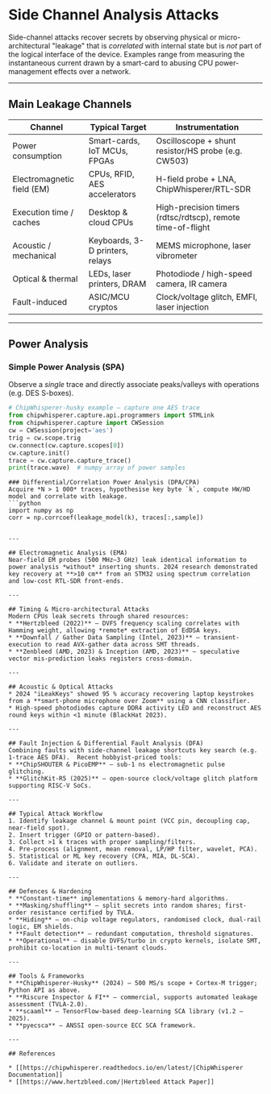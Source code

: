 # Side Channel Analysis Attacks 


Side-channel attacks recover secrets by observing physical or micro-architectural "leakage" that is *correlated* with internal state but is *not* part of the logical interface of the device.  Examples range from measuring the instantaneous current drawn by a smart-card to abusing CPU power-management effects over a network.

---

## Main Leakage Channels

| Channel | Typical Target | Instrumentation |
|---------|---------------|-----------------|
| Power consumption | Smart-cards, IoT MCUs, FPGAs | Oscilloscope + shunt resistor/HS probe (e.g. CW503)
| Electromagnetic field (EM) | CPUs, RFID, AES accelerators | H-field probe + LNA, ChipWhisperer/RTL-SDR
| Execution time / caches | Desktop & cloud CPUs | High-precision timers (rdtsc/rdtscp), remote time-of-flight
| Acoustic / mechanical | Keyboards, 3-D printers, relays | MEMS microphone, laser vibrometer
| Optical & thermal | LEDs, laser printers, DRAM | Photodiode / high-speed camera, IR camera
| Fault-induced | ASIC/MCU cryptos | Clock/voltage glitch, EMFI, laser injection

---

## Power Analysis

### Simple Power Analysis (SPA)
Observe a *single* trace and directly associate peaks/valleys with operations (e.g. DES S-boxes).  
```python
# ChipWhisperer-husky example – capture one AES trace
from chipwhisperer.capture.api.programmers import STMLink
from chipwhisperer.capture import CWSession
cw = CWSession(project='aes')
trig = cw.scope.trig
cw.connect(cw.capture.scopes[0])
cw.capture.init()
trace = cw.capture.capture_trace()
print(trace.wave)  # numpy array of power samples
```
```
### Differential/Correlation Power Analysis (DPA/CPA)
Acquire *N > 1 000* traces, hypothesise key byte `k`, compute HW/HD model and correlate with leakage.
```python
import numpy as np
corr = np.corrcoef(leakage_model(k), traces[:,sample])
```
```CPA remains state-of-the-art but machine-learning variants (MLA, deep-learning SCA) now dominate competitions such as ASCAD-v2 (2023).

---

## Electromagnetic Analysis (EMA)
Near-field EM probes (500 MHz–3 GHz) leak identical information to power analysis *without* inserting shunts. 2024 research demonstrated key recovery at **>10 cm** from an STM32 using spectrum correlation and low-cost RTL-SDR front-ends.

---

## Timing & Micro-architectural Attacks
Modern CPUs leak secrets through shared resources:
* **Hertzbleed (2022)** – DVFS frequency scaling correlates with Hamming weight, allowing *remote* extraction of EdDSA keys.
* **Downfall / Gather Data Sampling (Intel, 2023)** – transient-execution to read AVX-gather data across SMT threads.
* **Zenbleed (AMD, 2023) & Inception (AMD, 2023)** – speculative vector mis-prediction leaks registers cross-domain.

---

## Acoustic & Optical Attacks
* 2024 "​iLeakKeys" showed 95 % accuracy recovering laptop keystrokes from a **smart-phone microphone over Zoom** using a CNN classifier.
* High-speed photodiodes capture DDR4 activity LED and reconstruct AES round keys within <1 minute (BlackHat 2023).

---

## Fault Injection & Differential Fault Analysis (DFA)
Combining faults with side-channel leakage shortcuts key search (e.g. 1-trace AES DFA).  Recent hobbyist-priced tools:
* **ChipSHOUTER & PicoEMP** – sub-1 ns electromagnetic pulse glitching.
* **GlitchKit-R5 (2025)** – open-source clock/voltage glitch platform supporting RISC-V SoCs.

---

## Typical Attack Workflow
1. Identify leakage channel & mount point (VCC pin, decoupling cap, near-field spot).
2. Insert trigger (GPIO or pattern-based).  
3. Collect >1 k traces with proper sampling/filters.
4. Pre-process (alignment, mean removal, LP/HP filter, wavelet, PCA).
5. Statistical or ML key recovery (CPA, MIA, DL-SCA).
6. Validate and iterate on outliers.

---

## Defences & Hardening
* **Constant-time** implementations & memory-hard algorithms.
* **Masking/shuffling** – split secrets into random shares; first-order resistance certified by TVLA.
* **Hiding** – on-chip voltage regulators, randomised clock, dual-rail logic, EM shields.
* **Fault detection** – redundant computation, threshold signatures.
* **Operational** – disable DVFS/turbo in crypto kernels, isolate SMT, prohibit co-location in multi-tenant clouds.

---

## Tools & Frameworks
* **ChipWhisperer-Husky** (2024) – 500 MS/s scope + Cortex-M trigger; Python API as above.
* **Riscure Inspector & FI** – commercial, supports automated leakage assessment (TVLA-2.0).
* **scaaml** – TensorFlow-based deep-learning SCA library (v1.2 – 2025).
* **pyecsca** – ANSSI open-source ECC SCA framework.

---

## References

* [[https://chipwhisperer.readthedocs.io/en/latest/|ChipWhisperer Documentation]]
* [[https://www.hertzbleed.com/|Hertzbleed Attack Paper]]

